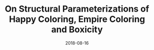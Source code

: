 ---
title: "On Structural Parameterizations of Happy Coloring, Empire Coloring and Boxicity"
collection: publications
date: 2018-08-16
venue: 'WALCOM-2018'
paperurl: 'https://link.springer.com/chapter/10.1007%2F978-3-319-75172-6_20'
citation: 'With: Vinod Reddy.'
permalink: /publication/2015-10-01-paper-title-number-10
excerpt: 'This paper is about the number 3. The number 4 is left for future work.'
---